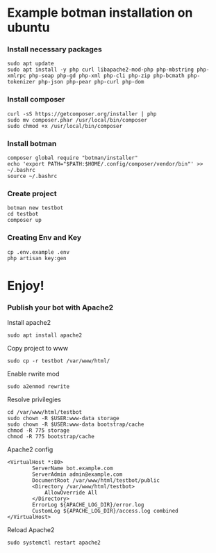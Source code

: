 # Example botman installation on ubuntu

### Install necessary packages
```
sudo apt update
sudo apt install -y php curl libapache2-mod-php php-mbstring php-xmlrpc php-soap php-gd php-xml php-cli php-zip php-bcmath php-tokenizer php-json php-pear php-curl php-dom

```
### Install composer
```
curl -sS https://getcomposer.org/installer | php
sudo mv composer.phar /usr/local/bin/composer
sudo chmod +x /usr/local/bin/composer

```
### Install botman
```
composer global require "botman/installer"
echo 'export PATH="$PATH:$HOME/.config/composer/vendor/bin"' >> ~/.bashrc
source ~/.bashrc

```
### Create project
```
botman new testbot
cd testbot
composer up

```

### Creating Env and Key
```
cp .env.example .env
php artisan key:gen

```
# Enjoy!

### Publish your bot with Apache2
<p> Install apache2
  
```
sudo apt install apache2

```

<p> Copy project to www
  
```
sudo cp -r testbot /var/www/html/

```

<p> Enable rwrite mod
  
```
sudo a2enmod rewrite

```
  
<p> Resolve privilegies
  
```
cd /var/www/html/testbot
sudo chown -R $USER:www-data storage
sudo chown -R $USER:www-data bootstrap/cache
chmod -R 775 storage
chmod -R 775 bootstrap/cache

```
<p> Apache2 config
        
```
<VirtualHost *:80>
        ServerName bot.example.com
        ServerAdmin admin@example.com
        DocumentRoot /var/www/html/testbot/public
        <Directory /var/www/html/testbot>
            AllowOverride All
        </Directory>
        ErrorLog ${APACHE_LOG_DIR}/error.log
        CustomLog ${APACHE_LOG_DIR}/access.log combined
</VirtualHost>
```
<p> Reload Apache2
  
```
sudo systemctl restart apache2

```
  
